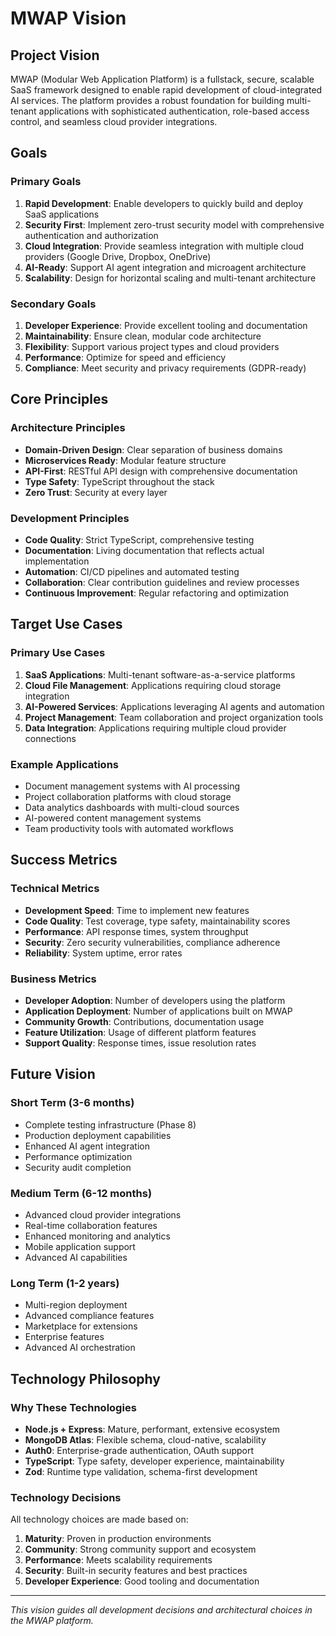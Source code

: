 # MWAP Vision

## Project Vision

MWAP (Modular Web Application Platform) is a fullstack, secure, scalable SaaS framework designed to enable rapid development of cloud-integrated AI services. The platform provides a robust foundation for building multi-tenant applications with sophisticated authentication, role-based access control, and seamless cloud provider integrations.

## Goals

### Primary Goals

1. **Rapid Development**: Enable developers to quickly build and deploy SaaS applications
2. **Security First**: Implement zero-trust security model with comprehensive authentication and authorization
3. **Cloud Integration**: Provide seamless integration with multiple cloud providers (Google Drive, Dropbox, OneDrive)
4. **AI-Ready**: Support AI agent integration and microagent architecture
5. **Scalability**: Design for horizontal scaling and multi-tenant architecture

### Secondary Goals

1. **Developer Experience**: Provide excellent tooling and documentation
2. **Maintainability**: Ensure clean, modular code architecture
3. **Flexibility**: Support various project types and cloud providers
4. **Performance**: Optimize for speed and efficiency
5. **Compliance**: Meet security and privacy requirements (GDPR-ready)

## Core Principles

### Architecture Principles

- **Domain-Driven Design**: Clear separation of business domains
- **Microservices Ready**: Modular feature structure
- **API-First**: RESTful API design with comprehensive documentation
- **Type Safety**: TypeScript throughout the stack
- **Zero Trust**: Security at every layer

### Development Principles

- **Code Quality**: Strict TypeScript, comprehensive testing
- **Documentation**: Living documentation that reflects actual implementation
- **Automation**: CI/CD pipelines and automated testing
- **Collaboration**: Clear contribution guidelines and review processes
- **Continuous Improvement**: Regular refactoring and optimization

## Target Use Cases

### Primary Use Cases

1. **SaaS Applications**: Multi-tenant software-as-a-service platforms
2. **Cloud File Management**: Applications requiring cloud storage integration
3. **AI-Powered Services**: Applications leveraging AI agents and automation
4. **Project Management**: Team collaboration and project organization tools
5. **Data Integration**: Applications requiring multiple cloud provider connections

### Example Applications

- Document management systems with AI processing
- Project collaboration platforms with cloud storage
- Data analytics dashboards with multi-cloud sources
- AI-powered content management systems
- Team productivity tools with automated workflows

## Success Metrics

### Technical Metrics

- **Development Speed**: Time to implement new features
- **Code Quality**: Test coverage, type safety, maintainability scores
- **Performance**: API response times, system throughput
- **Security**: Zero security vulnerabilities, compliance adherence
- **Reliability**: System uptime, error rates

### Business Metrics

- **Developer Adoption**: Number of developers using the platform
- **Application Deployment**: Number of applications built on MWAP
- **Community Growth**: Contributions, documentation usage
- **Feature Utilization**: Usage of different platform features
- **Support Quality**: Response times, issue resolution rates

## Future Vision

### Short Term (3-6 months)

- Complete testing infrastructure (Phase 8)
- Production deployment capabilities
- Enhanced AI agent integration
- Performance optimization
- Security audit completion

### Medium Term (6-12 months)

- Advanced cloud provider integrations
- Real-time collaboration features
- Enhanced monitoring and analytics
- Mobile application support
- Advanced AI capabilities

### Long Term (1-2 years)

- Multi-region deployment
- Advanced compliance features
- Marketplace for extensions
- Enterprise features
- Advanced AI orchestration

## Technology Philosophy

### Why These Technologies

- **Node.js + Express**: Mature, performant, extensive ecosystem
- **MongoDB Atlas**: Flexible schema, cloud-native, scalability
- **Auth0**: Enterprise-grade authentication, OAuth support
- **TypeScript**: Type safety, developer experience, maintainability
- **Zod**: Runtime type validation, schema-first development

### Technology Decisions

All technology choices are made based on:
1. **Maturity**: Proven in production environments
2. **Community**: Strong community support and ecosystem
3. **Performance**: Meets scalability requirements
4. **Security**: Built-in security features and best practices
5. **Developer Experience**: Good tooling and documentation

---
*This vision guides all development decisions and architectural choices in the MWAP platform.*